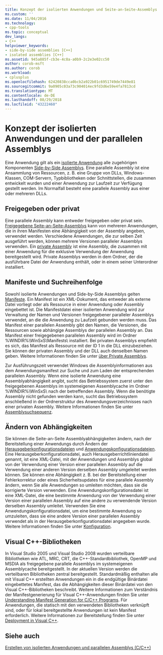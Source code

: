 ```yaml
---
title: Konzept der isolierten Anwendungen und Seite-an-Seite-Assemblys | Microsoft-Dokumentation
ms.custom: ''
ms.date: 11/04/2016
ms.technology:
- cpp-tools
ms.topic: conceptual
dev_langs:
- C++
helpviewer_keywords:
- side-by-side assemblies [C++]
- isolated assemblies [C++]
ms.assetid: 945a885f-cb3e-4c8a-a0b9-2c2e3e02cc50
author: corob-msft
ms.author: corob
ms.workload:
- cplusplus
ms.openlocfilehash: 62420838cca0bcb2a922b01c6951749de7449e81
ms.sourcegitcommit: 9a0905c03a73c904014ec9fd3d6e59e4fa7813cd
ms.translationtype: MT
ms.contentlocale: de-DE
ms.lasthandoff: 08/29/2018
ms.locfileid: "43222460"
---
```

# <a name="concepts-of-isolated-applications-and-side-by-side-assemblies"></a>Konzept der isolierten Anwendungen und der parallelen Assemblys
Eine Anwendung gilt als ein [isolierte Anwendung](/windows/desktop/SbsCs/isolated-applications) alle zugehörigen Komponenten [Side-by-Side Assemblys](/windows/desktop/SbsCs/about-side-by-side-assemblies-). Eine parallele Assembly ist eine Ansammlung von Ressourcen, z. B. eine Gruppe von DLLs, Windows-Klassen, COM-Servern, Typbibliotheken oder Schnittstellen, die zusammen entwickelt wurden und einer Anwendung zur Laufzeit zur Verfügung gestellt werden. Im Normalfall besteht eine parallele Assembly aus einer oder mehreren DLLs.  
  
## <a name="shared-or-private"></a>Freigegeben oder privat  
 Eine parallele Assembly kann entweder freigegeben oder privat sein. [Freigegebene Seite-an-Seite-Assemblys](https://msdn.microsoft.com/library/aa375996.aspx) kann von mehreren Anwendungen, die in ihren Manifesten eine Abhängigkeit von der Assembly angeben, verwendet werden. Verschiedene Anwendungen, die zur selben Zeit ausgeführt werden, können mehrere Versionen paralleler Assemblys verwenden. Ein [private Assembly](/windows/desktop/SbsCs/about-private-assemblies-) ist eine Assembly, die zusammen mit einer Anwendung für die exklusive Verwendung der Anwendung bereitgestellt wird. Private Assemblys werden in dem Ordner, der die ausführbare Datei der Anwendung enthält, oder in einem seiner Unterordner installiert.  
  
## <a name="manifests-and-search-order"></a>Manifeste und Suchreihenfolge  
 Sowohl isolierte Anwendungen und Side-by-Side Assemblys gelten [Manifeste](https://msdn.microsoft.com/library/aa375365). Ein Manifest ist ein XML-Dokument, das entweder als externe Datei vorliegt oder als Ressource in einer Anwendung oder Assembly eingebettet ist. Die Manifestdatei einer isolierten Anwendung wird zur Verwaltung der Namen und Versionen freigegebener paralleler Assemblys verwendet, an die die Anwendung zu Laufzeit gebunden werden muss. Das Manifest einer parallelen Assembly gibt den Namen, die Versionen, die Ressourcen sowie abhängige Assemblys der parallelen Assembly an. Das Manifest einer freigegebenen parallelen Assembly wird im Ordner %WINDIR%\WinSxS\Manifests\ installiert. Bei privaten Assemblys empfiehlt es sich, das Manifest als Ressource mit der ID 1 in die DLL einzubeziehen. Sie können der privaten Assembly und der DLL auch denselben Namen geben. Weitere Informationen finden Sie unter [über Private Assemblys](/windows/desktop/SbsCs/about-private-assemblies-).  
  
 Zur Ausführungszeit verwendet Windows die Assemblyinformationen aus dem Anwendungsmanifest zur Suche und zum Laden der entsprechenden parallelen Assembly. Wenn eine isolierte Anwendung eine Assemblyabhängigkeit angibt, sucht das Betriebssystem zuerst unter den freigegebenen Assemblys im systemeigenen Assemblycache im Ordner %WINDIR%\WinSxS\ nach der betreffenden Assembly. Wenn die benötigte Assembly nicht gefunden werden kann, sucht das Betriebssystem anschließend in der Ordnerstruktur des Anwendungsverzeichnisses nach einer privaten Assembly. Weitere Informationen finden Sie unter [Assemblysuchsequenz](/windows/desktop/SbsCs/assembly-searching-sequence).  
  
## <a name="changing-dependencies"></a>Ändern von Abhängigkeiten  
 Sie können die Seite-an-Seite Assemblyabhängigkeiten ändern, nach der Bereitstellung einer Anwendungs durch Ändern der [Herausgeberkonfigurationsdateien](/windows/desktop/SbsCs/publisher-configuration-files) und [Anwendungskonfigurationsdateien](/windows/desktop/SbsCs/application-configuration-files). Eine Herausgeberkonfigurationsdatei, auch Herausgeberrichtliniendatei genannt, ist eine XML-Datei, mit der Anwendungen und Assemblys global von der Verwendung einer Version einer parallelen Assembly auf die Verwendung einer anderen Version derselben Assembly umgeleitet werden können. Sie können eine Abhängigkeit z. B. bei der Bereitstellung einer Fehlerkorrektur oder eines Sicherheitsupdates für eine parallele Assembly ändern, wenn Sie alle Anwendungen so umleiten möchten, dass sie die korrigierte Version verwenden. Eine Anwendungskonfigurationsdatei ist eine XML-Datei, die eine bestimmte Anwendung von der Verwendung einer Version einer parallelen Assembly auf eine andere zu verwendende Version derselben Assembly umleitet. Verwenden Sie eine Anwendungskonfigurationsdatei, um eine bestimmte Anwendung so umzuleiten, dass sie eine andere Version einer parallelen Assembly verwendet als in der Herausgeberkonfigurationsdatei angegeben wurde. Weitere Informationen finden Sie unter [Konfiguration](/windows/desktop/SbsCs/configuration).  
  
## <a name="visual-c-libraries"></a>Visual C++-Bibliotheken  
 In Visual Studio 2005 und Visual Studio 2008 wurden verteilbare Bibliotheken wie ATL, MRC, CRT, die C++-Standardbibliothek, OpenMP und MSDIA als freigegebene parallele Assemblys im systemeigenen Assemblycache bereitgestellt. In der aktuellen Version werden die verteilbaren Bibliotheken zentral bereitgestellt. Standardmäßig enthalten alle mit Visual C++ erstellten Anwendungen ein in die endgültige Binärdatei eingebettetes Manifest, das die Abhängigkeiten dieser Binärdatei von den Visual C++-Bibliotheken beschreibt. Weitere Informationen zum Verständnis der Manifestgenerierung für Visual C++-Anwendungen finden Sie unter [Understanding Manifest Generation for C/C++ Programs](../build/understanding-manifest-generation-for-c-cpp-programs.md). Für Anwendungen, die statisch mit den verwendeten Bibliotheken verknüpft sind, oder für lokal bereitgestellte Anwendungen ist kein Manifest erforderlich. Weitere Informationen zur Bereitstellung finden Sie unter [Deployment in Visual C++](../ide/deployment-in-visual-cpp.md).  
  
## <a name="see-also"></a>Siehe auch  
 [Erstellen von isolierten Anwendungen und parallelen Assemblys (C/C++)](../build/building-c-cpp-isolated-applications-and-side-by-side-assemblies.md)